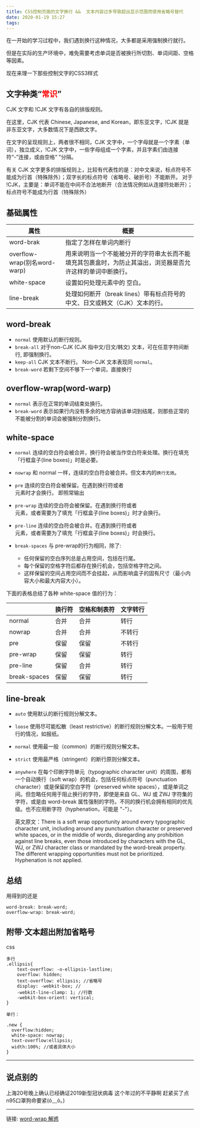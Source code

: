 ```yaml
---
title: CSS控制页面的文字换行 &&  文本内容过多导致超出显示范围而使用省略号替代
date: 2020-01-19 15:27
tags:
---
```


在一开始的学习过程中，我们遇到换行这种情况，大多都是采用强制换行就行。

但是在实际的生产环境中，难免需要考虑单词是否被换行所切割、单词间距、空格等因素。

现在来理一下那些控制文字的CSS3样式

<!--more-->

## 文字种类“<span style="color:red">常识</span>”

CJK 文字和 !CJK 文字有各自的排版规则。

在这里，CJK 代表 Chinese, Japanese, and Korean，即东亚文字，!CJK 就是非东亚文字，大多数情况下是西欧文字。

在文字的呈现规则上，两者很不相同，CJK 文字中，一个字母就是一个字素（单词），独立成义，!CJK 文字中，一些字母组成一个字素，并且字素们由连接符“-”连接，或由空格“ ”分隔。

有关 CJK 文字更多的排版规则上，比较有代表性的是：对中文来说，标点符号不能成为行首（特殊除外）；双字长的标点符号（省略号、破折号）不能断开。
对于 !CJK，主要是：单词不能在中间不合法地断开（合法情况例如从连接符处断开）；标点符号不能成为行首（特殊除外）

## 基础属性

| 属性                         | 概要                                                    |
| -------------------------- | ----------------------------------------------------- |
| word-brak                  | 指定了怎样在单词内断行                                           |
| overflow-wrap(别名word-warp) | 用来说明当一个不能被分开的字符串太长而不能填充其包裹盒时，为防止其溢出，浏览器是否允许这样的单词中断换行。 |
| white-space                | 设置如何处理元素中的 空白。                                        |
| line-break                 | 处理如何断开（break lines）带有标点符号的中文、日文或韩文（CJK）文本的行。          |

## word-break

- `normal` 使用默认的断行规则。
- `break-all` 对于non-CJK (CJK 指中文/日文/韩文) 文本，可在任意字符间断行, 即强制换行。
- `keep-all` CJK 文本不断行。 Non-CJK 文本表现同 `normal`。
- `break-word` 若剩下空间不够下一个单词，直接换行

## overflow-wrap(word-warp)

- `normal` 表示在正常的单词结束处换行。
- `break-word` 表示如果行内没有多余的地方容纳该单词到结尾，则那些正常的不能被分割的单词会被强制分割换行。

## white-space

- `normal` 连续的空白符会被合并，换行符会被当作空白符来处理。换行在填充「行框盒子(line boxes)」时是必要。

- `nowrap` 和 normal 一样，连续的空白符会被合并。但文本内的`换行无效`。

- `pre` 连续的空白符会被保留。在遇到换行符或者<br>元素时才会换行。 即照常输出

- `pre-wrap` 连续的空白符会被保留。在遇到换行符或者<br>元素，或者需要为了填充「行框盒子(line boxes)」时才会换行。

- `pre-line` 连续的空白符会被合并。在遇到换行符或者<br>元素，或者需要为了填充「行框盒子(line boxes)」时会换行。

- `break-spaces` 与 pre-wrap的行为相同，除了:
  
  - 任何保留的空白序列总是占用空间，包括在行尾。
  - 每个保留的空格字符后都存在换行机会，包括空格字符之间。
  - 这样保留的空间占用空间而不会挂起，从而影响盒子的固有尺寸（最小内容大小和最大内容大小）。

下面的表格总结了各种 white-space 值的行为：

|              | 换行符 | 空格和制表符 | 文字转行 |
| ------------ | --- | ------ | ---- |
| normal       | 合并  | 合并     | 转行   |
| nowrap       | 合并  | 合并     | 不转行  |
| pre          | 保留  | 保留     | 不转行  |
| pre-wrap     | 保留  | 保留     | 转行   |
| pre-line     | 保留  | 合并     | 转行   |
| break-spaces | 保留  | 保留     | 转行   |

## line-break

- `auto` 使用默认的断行规则分解文本。

- `loose` 使用尽可能松散（least restrictive）的断行规则分解文本。一般用于短行的情况，如报纸。

- `normal` 使用最一般（common）的断行规则分解文本。

- `strict` 使用最严格（stringent）的断行原则分解文本。

- `anywhere`  在每个印刷字符单元（typographic character unit）的周围，都有一个自动换行（soft wrap）的机会，包括任何标点符号（punctuation character）或是保留的空白字符（preserved white spaces），或是单词之间。但忽略任何用于阻止换行的字符，即使是来自 GL、WJ 或 ZWJ 字符集的字符，或是由 word-break 属性强制的字符。不同的换行机会拥有相同的优先级。也不应用断字符（hyphenation，可能是 "-"）。
  
  英文原文：There is a soft wrap opportunity around every typographic character unit, including around any punctuation character or preserved white spaces, or in the middle of words, disregarding any prohibition against line breaks, even those introduced by characters with the GL, WJ, or ZWJ character class or mandated by the word-break property. The different wrapping opportunities must not be prioritized. Hyphenation is not applied.

## 总结

用得到的还是

```
word-break: break-word;
overflow-wrap: break-word;
```

## 附带·文本超出附加省略号

css

```
多行
.ellipsis{
    text-overflow: -o-ellipsis-lastline;
    overflow: hidden;
    text-overflow: ellipsis; //省略号
    display: -webkit-box; //
    -webkit-line-clamp: 1; //行数
    -webkit-box-orient: vertical;
}

单行：

.new {
  overflow:hidden;
  white-space: nowrap;
  text-overflow:ellipsis;
  width:100%; //或者具体大小
}
```

---

## 说点别的

上海20号晚上确认已经确证2019新型冠状病毒
这个年过的不平静啊
赶紧买了点n95口罩狗命要紧(ó﹏ò｡)

---

链接: [word-wrap 解惑][1]

[1]: https://fed.taobao.org/blog/taofed/do71ct/confused-about-word-wrap/?spm=taofed.blogs.blog-list.6.27f95ac8JgXruF

